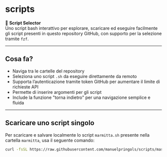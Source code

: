 # scripts

🚀 **Script Selector**  
Uno script bash interattivo per esplorare, scaricare ed eseguire facilmente gli script presenti in questo repository GitHub, con supporto per la selezione tramite `fzf`.

---

## Cosa fa?

- Naviga tra le cartelle del repository
- Seleziona uno script `.sh` da eseguire direttamente da remoto
- Supporta l’autenticazione tramite token GitHub per aumentare il limite di richieste API
- Permette di inserire argomenti per gli script
- Include la funzione "torna indietro" per una navigazione semplice e fluida

---

## Scaricare uno script singolo

Per scaricare e salvare localmente lo script `marmitta.sh` presente nella cartella `marmitta`, usa il seguente comando:

```bash
curl -fsSL https://raw.githubusercontent.com/manuelpringols/scripts/master/marmitta/marmitta.sh -o marmitta.sh
